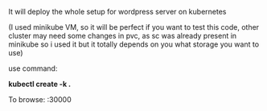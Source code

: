 It will deploy the whole setup for wordpress server on kubernetes

(I used minikube VM, so it will be perfect if you want to test this code, 
other cluster may need some changes in pvc, as sc was already present in minikube so i used it
but it totally depends on you what storage you want to use)

use command:

**kubectl create -k .**

To browse:   <node-ip>:30000
